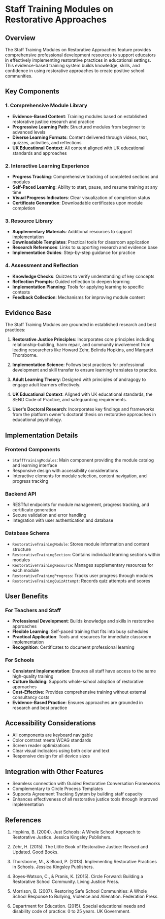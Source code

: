 # Staff Training Modules on Restorative Approaches

## Overview

The Staff Training Modules on Restorative Approaches feature provides comprehensive professional development resources to support educators in effectively implementing restorative practices in educational settings. This evidence-based training system builds knowledge, skills, and confidence in using restorative approaches to create positive school communities.

## Key Components

### 1. Comprehensive Module Library
- **Evidence-Based Content**: Training modules based on established restorative justice research and practice
- **Progressive Learning Path**: Structured modules from beginner to advanced levels
- **Diverse Learning Formats**: Content delivered through videos, text, quizzes, activities, and reflections
- **UK Educational Context**: All content aligned with UK educational standards and approaches

### 2. Interactive Learning Experience
- **Progress Tracking**: Comprehensive tracking of completed sections and modules
- **Self-Paced Learning**: Ability to start, pause, and resume training at any time
- **Visual Progress Indicators**: Clear visualization of completion status
- **Certificate Generation**: Downloadable certificates upon module completion

### 3. Resource Library
- **Supplementary Materials**: Additional resources to support implementation
- **Downloadable Templates**: Practical tools for classroom application
- **Research References**: Links to supporting research and evidence base
- **Implementation Guides**: Step-by-step guidance for practice

### 4. Assessment and Reflection
- **Knowledge Checks**: Quizzes to verify understanding of key concepts
- **Reflection Prompts**: Guided reflection to deepen learning
- **Implementation Planning**: Tools for applying learning to specific contexts
- **Feedback Collection**: Mechanisms for improving module content

## Evidence Base

The Staff Training Modules are grounded in established research and best practices:

1. **Restorative Justice Principles**: Incorporates core principles including relationship-building, harm repair, and community involvement from leading researchers like Howard Zehr, Belinda Hopkins, and Margaret Thorsborne.

2. **Implementation Science**: Follows best practices for professional development and skill transfer to ensure learning translates to practice.

3. **Adult Learning Theory**: Designed with principles of andragogy to engage adult learners effectively.

4. **UK Educational Context**: Aligned with UK educational standards, the SEND Code of Practice, and safeguarding requirements.

5. **User's Doctoral Research**: Incorporates key findings and frameworks from the platform owner's doctoral thesis on restorative approaches in educational psychology.

## Implementation Details

### Frontend Components
- `StaffTrainingModules`: Main component providing the module catalog and learning interface
- Responsive design with accessibility considerations
- Interactive elements for module selection, content navigation, and progress tracking

### Backend API
- RESTful endpoints for module management, progress tracking, and certificate generation
- Secure validation and error handling
- Integration with user authentication and database

### Database Schema
- `RestorativeTrainingModule`: Stores module information and content structure
- `RestorativeTrainingSection`: Contains individual learning sections within modules
- `RestorativeTrainingResource`: Manages supplementary resources for each module
- `RestorativeTrainingProgress`: Tracks user progress through modules
- `RestorativeTrainingQuizAttempt`: Records quiz attempts and scores

## User Benefits

### For Teachers and Staff
- **Professional Development**: Builds knowledge and skills in restorative approaches
- **Flexible Learning**: Self-paced training that fits into busy schedules
- **Practical Application**: Tools and resources for immediate classroom implementation
- **Recognition**: Certificates to document professional learning

### For Schools
- **Consistent Implementation**: Ensures all staff have access to the same high-quality training
- **Culture Building**: Supports whole-school adoption of restorative approaches
- **Cost-Effective**: Provides comprehensive training without external consultancy costs
- **Evidence-Based Practice**: Ensures approaches are grounded in research and best practice

## Accessibility Considerations
- All components are keyboard navigable
- Color contrast meets WCAG standards
- Screen reader optimizations
- Clear visual indicators using both color and text
- Responsive design for all device sizes

## Integration with Other Features
- Seamless connection with Guided Restorative Conversation Frameworks
- Complementary to Circle Process Templates
- Supports Agreement Tracking System by building staff capacity
- Enhances effectiveness of all restorative justice tools through improved implementation

## References

1. Hopkins, B. (2004). Just Schools: A Whole School Approach to Restorative Justice. Jessica Kingsley Publishers.

2. Zehr, H. (2015). The Little Book of Restorative Justice: Revised and Updated. Good Books.

3. Thorsborne, M., & Blood, P. (2013). Implementing Restorative Practices in Schools. Jessica Kingsley Publishers.

4. Boyes-Watson, C., & Pranis, K. (2015). Circle Forward: Building a Restorative School Community. Living Justice Press.

5. Morrison, B. (2007). Restoring Safe School Communities: A Whole School Response to Bullying, Violence and Alienation. Federation Press.

6. Department for Education. (2015). Special educational needs and disability code of practice: 0 to 25 years. UK Government.
